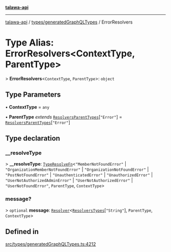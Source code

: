 [**talawa-api**](../../../README.md)

***

[talawa-api](../../../modules.md) / [types/generatedGraphQLTypes](../README.md) / ErrorResolvers

# Type Alias: ErrorResolvers\<ContextType, ParentType\>

\> **ErrorResolvers**\<`ContextType`, `ParentType`\>: `object`

## Type Parameters

• **ContextType** = `any`

• **ParentType** *extends* [`ResolversParentTypes`](ResolversParentTypes.md)\[`"Error"`\] = [`ResolversParentTypes`](ResolversParentTypes.md)\[`"Error"`\]

## Type declaration

### \_\_resolveType

\> **\_\_resolveType**: [`TypeResolveFn`](TypeResolveFn.md)\<`"MemberNotFoundError"` \| `"OrganizationMemberNotFoundError"` \| `"OrganizationNotFoundError"` \| `"PostNotFoundError"` \| `"UnauthenticatedError"` \| `"UnauthorizedError"` \| `"UserNotAuthorizedAdminError"` \| `"UserNotAuthorizedError"` \| `"UserNotFoundError"`, `ParentType`, `ContextType`\>

### message?

\> `optional` **message**: [`Resolver`](Resolver.md)\<[`ResolversTypes`](ResolversTypes.md)\[`"String"`\], `ParentType`, `ContextType`\>

## Defined in

[src/types/generatedGraphQLTypes.ts:4212](https://github.com/PalisadoesFoundation/talawa-api/blob/6bd0fecc1032af2aa70d925c85724d9fec2350f9/src/types/generatedGraphQLTypes.ts#L4212)
